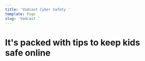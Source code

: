 ```yaml
---
title: 'Vodcast Cyber Safety '
template: Page
slug: 'Vodcast '
---
```

# It's packed with tips to keep kids safe online
